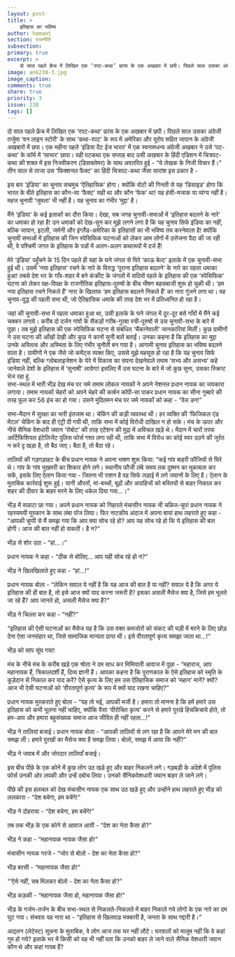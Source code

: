 ```yaml
---
layout: post
title: >
    इतिहास का भविष्य
author: hemant
section: राजनीति
subsection:
primary: true
excerpt: >
    दो साल पहले फ्रेंच में लिखित एक ‘रपट-कथा’ फ्रांस के एक अखबार में छपी। पिछले साल उसका अंग्रेजी तर्जुमा ‘वन लाइन स्टोरी’ के साथ ‘कथा-रपट’ के रूप में अमेरिका और यूरोप सहित जापान के अंग्रेजी अखबारों में छपा। 
image: ank238-3.jpg
image_caption: 
comments: true
share: true
priority: 3
issue: 238
tags: []
---
```


दो साल पहले फ्रेंच में लिखित एक ‘रपट-कथा’ फ्रांस के एक अखबार में छपी। पिछले साल उसका अंग्रेजी तर्जुमा ‘वन लाइन स्टोरी’ के साथ ‘कथा-रपट’ के रूप में अमेरिका और यूरोप सहित जापान के अंग्रेजी अखबारों में छपा। एक महीना पहले ‘इंडिया दैट ईज भारत’ में एक स्वनामधन्य अंग्रेजी अखबार ने उसे ‘पट-कथा’ के फॉर्म में ‘साभार’ छापा। वही पटकथा एक सप्ताह बाद उसी अखबार के हिंदी एडिशन में चित्रपट-कथा की शक्ल में इस निःस्वीकरण (डिसक्लेमर) के साथ अवतरित हुई - “ये लेखक के निजी विचार हैं।”
तीन साल से ताजा उस ‘फिक्शनल फैक्ट’ का हिंदी चित्रपट-कथा जैसा सारांश इस प्रकार है -

इस बार ‘इंडिया’ का चुनाव सचमुच ‘ऐतिहासिक’ होगा। क्योंकि वोटों की गिनती से यह ‘डिसाइड’ होगा कि भारत के बीते इतिहास का कौन-सा ‘फैक्ट’ सही था और कौन ‘फेक’ था! यह हंसी-मजाक या व्यंग्य नहीं है। महज चुनावी ‘जुमला’ भी नहीं है। यह चुनाव का गंभीर ‘मुद्दा’ है।

मैंने ‘इंडिया’ के कई इलाकों का दौरा किया। देखा, सब जगह चुनावी-सभाओं में ‘इतिहास बदलने के नारे’ का धमाका हो रहा है! उन धमाकों को देख-सुन कर मुझे लगने लगा है कि यह चुनाव सिर्फ इंडिया का नहीं, बल्कि जापान, इटली, जर्मनी और इंग्लैंड-अमेरिका के इतिहासों का भी भविष्य तय करनेवाला है! क्योंकि चुनावी सभाओं में इतिहास की जिन स्पेसिफिक घटनाओं को लेकर आम लोगों में उत्तेजना पैदा की जा रही थी, वे पश्चिमी जगत के इतिहास के पन्नों में अलग-अलग कथारूपों में दर्ज हैं!

मेरे ‘इंडिया’ पहुँचने के 15 दिन पहले ही यहां के घने जंगल से घिरे ‘काऊ बेल्ट’ इलाके में एक चुनावी-सभा हुई थी। उसमें ‘नया इतिहास’ रचने के नारे के विरुद्ध ‘पुराना इतिहास बदलने’ के नारे का पहला धमाका हुआ! तबसे देश भर के गाँव-शहर में बने कंक्रीट के जंगलों में सदियों पहले के इतिहास की एक ‘स्पेसिफिक’ घटना को लेकर पक्ष-विपक्ष के राजनीतिक इतिहास-पुरुषों के बीच भीषण बहसबाजी शुरू हो चुकी थी। ‘हम नया इतिहास रचने निकले हैं’ नारा के खिलाफ ‘हम इतिहास बदलने निकले हैं’ का नारा गूंजने लगा था। वह चुनाव-युद्ध की पहली सभा थी, जो ऐतिहासिक धमाके की तरह देश भर में प्रतिध्वनित हो रहा है।  

जहां की चुनावी-सभा में पहला धमाका हुआ था, उसी इलाके के घने जंगल में दूर-दूर बसे गाँवों में मैंने कई चक्कर लगाये। करीब दो दर्जन गांवों के सैकड़ों गरीब-गुरबा स्त्री-पुरुषों से उस चुनावी-सभा के बारे में पूछा। तब मुझे इतिहास की एक स्पेसिफिक घटना से संबंधित ‘चैंकानेवाली’ जानकारियां मिलीं। कुछ ग्रामीणों ने उस घटना की आँखों देखी और कुछ ने कानों सुनी बातें बताईं। उनका कहना है कि इतिहास का मुद्दा उनके अस्तित्व और अस्मिता के लिए गंभीर चुनौती बन गया है। आगामी चुनाव इतिहास का भविष्य बदलने वाला है।
ग्रामीणों ने एक जैसे जो कमेंट्स व्यक्त किए, उससे मुझे महसूस हो रहा है कि यह चुनाव सिर्फ इंडिया नहीं, बल्कि ग्लोबलाइजेशन के घेरे में विकास का सपना देखनेवाले तमाम ‘सभ्य और असभ्य’ कहे जानेवाले देशों के इतिहास में ‘सुनामी’ लायेगा! इसलिए मैं उस घटना के बारे में जो कुछ सुना, उसका स्क्रिप्ट भेज रहा हूं.  
सभा-स्थल में भारी भीड़ देख मंच पर जमे तमाम लोकल नायकों ने अपने नेशनल प्रधान नायक का जयकारा लगाया। तमाम नायकों चेहरों को अपने चेहरे की कार्बन कॉपी-सा पाकर प्रधान नायक का सीना गुब्बारे की तरह फूल कर 56 इंच का हो गया। उसने मुदितमन मंच पर जमे नायकों को कहा - “वेल डन!”

सभा-मैदान में सुरक्षा का भारी इंतजाम था। चेकिंग की कड़ी व्यवस्था थी। हर व्यक्ति की ‘फिजिकल एंड मेंटल’ चेकिंग के बाद ही एंट्री दी गयी थी, ताकि सभा में कोई विरोधी दाखिल न हो सके। मंच के ऊपर और नीचे सैनिक वेशधारी जवान ‘रोबोट’ की तरह एटेंशन की मुद्रा में अविचल खड़े थे। मैदान में चारों तरफ आर्टिफिशियल इंटेलिजेंट पुलिस फोर्स गश्त लगा रही थी, ताकि सभा में विरोध का कोई स्वर उठने की जुर्रत न करे दृ खड़ा है, तो बैठ जाए। बैठा है, तो बैठा रहे।

तालियों की गड़गड़ाहट के बीच प्रधान नायक ने अपना भाषण शुरू किया: “कई गांव बाहरी फौजियों से घिरे थे। गांव के गांव भुखमरी का शिकार होने लगे। स्थानीय फौजी लंबे समय तक दुश्मन का मुकाबला कर सकें, इसके लिए ऐलान किया गया - जितना भी राशन है वह सिर्फ लड़ाई में लगे जवानों के लिए है। ऐलान के मुताबिक कार्रवाई शुरू हुई। यानी औरतों, मां-बच्चों, बूढ़ों और अपाहिजों को बस्तियों से बाहर निकाल कर शहर की दीवार के बाहर मरने के लिए धकेल दिया गया...।”

भीड़ में सन्नाटा छा गया। अपने प्रधान नायक को निहारते मंचासीन नायक भी चकित-चुप! प्रधान नायक ने रहस्यमयी मुस्कान के साथ लंबा पॉज लिया। फिर नाटकीय अंदाज में अपना बायां हाथ लहराते हुए कहा - “आपकी चुप्पी से मैं समझ गया कि आप क्या सोच रहे हो? आप यह सोच रहे हो कि ये इतिहास की बात होगी। आज की बात नहीं हो सकती। है न?”

भीड़ से शोर उठा - “हां...।”

प्रधान नायक ने कहा - “ठीक से बोलिए... आप यही सोच रहे हो न?”

भीड़ ने खिलखिलाते हुए कहा - “हां...!”  

प्रधान नायक बोला - “लेकिन सवाल ये नहीं है कि यह आज की बात है या नहीं? सवाल ये है कि अगर ये इतिहास की ही बात है, तो इसे आज क्यों याद करना जरूरी है? इसका असली मैसेज क्या है, जिसे हम भूलते जा रहे हैं? आप जानते हो, असली मैसेज क्या है?”

भीड़ ने चिल्ला कर कहा - “नहीं?”

“इतिहास की ऐसी घटनाओं का मैसेज यह है कि उस वक्त कमजोरों को संकट की घड़ी में मरने के लिए छोड़ देना ऐसा जनसंहार था, जिसे सामाजिक मान्यता प्राप्त थी। इसे वीरतापूर्ण कृत्य समझा जाता था...!”

भीड़ को सांप सूंघ गया!

मंच के नीचे मंच के करीब खड़े एक श्रोता ने दम साध कर मिमियाती आवाज में पूछा - “महाराज, आप महानायक हैं, त्रिकालदर्शी हैं, दिव्य ज्ञानी हैं। आपका कहना है कि पुराणकाल के ऐसे इतिहास को स्मृति के कूड़ेदान से निकाल कर याद करें? ऐसे कृत्य के लिए हम उस ऐतिहासिक समाज को ‘महान’ मानें? क्यों? आज भी ऐसी घटनाओं को ‘वीरतापूर्ण कृत्य’ के रूप में क्यों याद रखना चाहिए?”

प्रधान नायक मुस्कराते हुए बोला - “यह तो भई, आपकी मर्जी है। हमारा तो मानना है कि हमें हमारे उस इतिहास को कभी भूलना नहीं चाहिए, क्योंकि वैसा ‘वीरोचित कृत्य’ करने से हमारे पुरखे हिचकिचाये होते, तो हम-आप और हमारा बहुसंख्यक समाज आज जीवित ही नहीं रहता...!”

भीड़ ने तालियां बजाई। प्रधान नायक बोला - “आपकी तालियों से लग रहा है कि आपने मेरे मन की बात समझ ली। हमारे पुरखों का मैसेज क्या है समझ लिया। बोलो, समझ में आया कि नहीं?”

भीड़ ने जवाब में और जोरदार तालियाँ बजाई।

इस बीच पीछे के एक कोने में कुछ लोग उठ खड़े हुए और बाहर निकलने लगे। गड़बड़ी के अंदेशे में पुलिस फोर्स उनकी ओर लपकी और उन्हें दबोच लिया। उनको सैनिकवेशधारी जवान बाहर ले जाने लगे।

पीछे की इस हलचल को देख मंचासीन नायक एक साथ उठ खड़े हुए और उन्होंने हाथ लहराते हुए भीड़ को ललकारा - “देश बचेगा, हम बचेंगे!”

भीड़ ने दोहराया - “देश बचेगा, हम बचेंगे!”

तब तक भीड़ के एक कोने से आवाज आयी - “देश का नेता कैसा हो?”

भीड़ ने कहा - “महानयाक नायक जैसा हो!”

मंचासीन नायक गरजे - “जोर से बोलो - देश का नेता कैसा हो?”

भीड़ बरसी - “महानायक जैसा हो!”

“’ऐसे नहीं, सब मिलकर बोलो - देश का नेता कैसा हो?”

भीड़ कड़की - “महानायक जैसा हो, महानायक जैसा हो!”  

भीड़ के गर्जन-तर्जन के बीच सभा-स्थल से निकलते-निकलते में बाहर निकाले गये लोगों के एक नारे का दम घुट गया। संभवतः वह नारा था - “इतिहास से खिलवाड़ मक्कारी है, जनता के साथ गद्दारी है।”

अद्यतन (लेटेस्ट) सूचना के मुताबिक, वे लोग आज तक घर नहीं लौटे। घरवालों को मालूम नहीं कि वे कहां गुम हो गये? इलाके भर में किसी को यह भी नहीं पता कि उनको बाहर ले जाने वाले सैनिक वेशधारी जवान कौन थे और कहां गायब हैं?